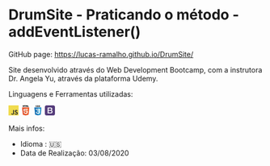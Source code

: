 # DrumSite - Praticando o método - addEventListener()

GitHub page: https://lucas-ramalho.github.io/DrumSite/

Site desenvolvido através do Web Development Bootcamp, com a instrutora Dr. Angela Yu, através da plataforma Udemy.


Linguagens e Ferramentas utilizadas:

<code><img height="20" src="https://raw.githubusercontent.com/github/explore/80688e429a7d4ef2fca1e82350fe8e3517d3494d/topics/javascript/javascript.png"></code>
<code><img height="20" src="https://raw.githubusercontent.com/github/explore/5c058a388828bb5fde0bcafd4bc867b5bb3f26f3/topics/html/html.png"></code>
<code><img height="20" src="https://raw.githubusercontent.com/github/explore/5c058a388828bb5fde0bcafd4bc867b5bb3f26f3/topics/css/css.png"></code>
<code><img height="20" src="https://raw.githubusercontent.com/github/explore/5c058a388828bb5fde0bcafd4bc867b5bb3f26f3/topics/bootstrap/bootstrap.png"></code>


Mais infos:
- Idioma : 🇺🇸
- Data de Realização: 03/08/2020
